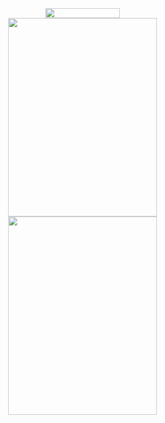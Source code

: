 
<div align="center">
  <img width="150" height="20" src="https://komarev.com/ghpvc/?username=FelipeTakiguchi"/>
  <br>
  <img width="300" height="400" src="(https://github-readme-stats.vercel.app/api/top-langs/?username=FelipeTakiguchi)](https://github.com/anuraghazra/github-readme-stats)"/>
  <img width="300" height="400" src="https://github-readme-stats.vercel.app/api/top-langs/?username=FelipeTakiguchi"/>
</div>
